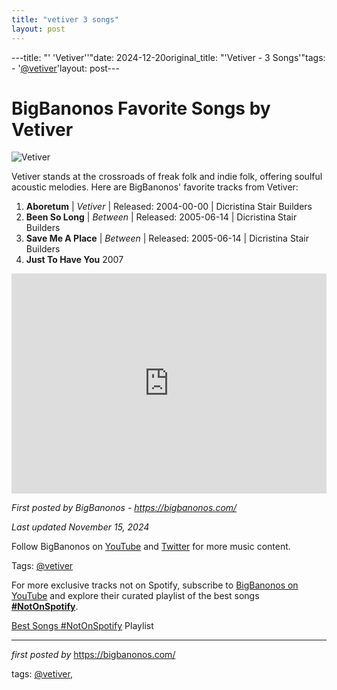 ```yaml
---
title: "vetiver 3 songs"
layout: post
---
```

---title: "' 'Vetiver''"date: 2024-12-20original_title: "'Vetiver - 3 Songs'"tags:  - '[@vetiver](/tags/vetiver/)'layout: post---<h1>BigBanonos Favorite Songs by Vetiver</h1><img alt="Vetiver" src="https://cdn.sfstation.com/wp-content/uploads/2016/08/vetiver_main.jpg" /> <p>Vetiver stands at the crossroads of freak folk and indie folk, offering soulful acoustic melodies. Here are BigBanonos' favorite tracks from Vetiver:</p> <ol> <li><strong>Aboretum</strong> | <em>Vetiver</em> | Released: 2004-00-00 | Dicristina Stair Builders</li> <li><strong>Been So Long</strong> | <em>Between</em> | Released: 2005-06-14 | Dicristina Stair Builders</li> <li><strong>Save Me A Place</strong> | <em>Between</em> | Released: 2005-06-14 | Dicristina Stair Builders</li><li><span data-sheets-root="1"><span><b>Just To Have You</b> </span><span>2007</span></span></li></ol> <div> <iframe allow="autoplay; clipboard-write; encrypted-media; fullscreen; picture-in-picture" allowfullscreen="" frameborder="0" height="352" loading="lazy" src="https://open.spotify.com/embed/playlist/1QBP2mFPQC7QVUGjBsiiti?utm_source=generator" width="100%"></iframe></div> <p><em>First posted by BigBanonos - <a href="https://bigbanonos.com/">https://bigbanonos.com/</a></em></p><p><em>Last updated November 15, 2024</em></p><p>Follow BigBanonos on <a href="https://www.youtube.com/[@BigBanonos](/tags/BigBanonos/)">YouTube</a> and <a href="https://x.com/bigbanonos">Twitter</a> for more music content.</p><p>Tags: [@vetiver](/tags/vetiver/)</p><!--Subscribe and Playlist Links--><div>    <p>For more exclusive tracks not on Spotify, subscribe to <a href="https://www.youtube.com/[@BigBanonos](/tags/BigBanonos/)" target="_blank">BigBanonos on YouTube</a> and explore their curated playlist of the best songs <strong>[#NotOnSpotify](/tags/NotOnSpotify/)</strong>.</p>    <p><a href="https://www.youtube.com/playlist?list=PLtuNtuTatqI0kFahUCbtbfenC_ET5O_tr" target="_blank">Best Songs [#NotOnSpotify](/tags/NotOnSpotify/) Playlist<br /></a></p></div><hr /><p><em>first posted by</em> <a href="https://bigbanonos.com/" rel="noopener" target="_new">https://bigbanonos.com/</a></p><p>tags: [@vetiver](/tags/vetiver/),</p>
